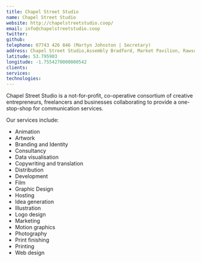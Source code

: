 ```yaml
---
title: Chapel Street Studio
name: Chapel Street Studio
website: http://chapelstreetstudio.coop/
email: info@chapelstreetstudio.coop
twitter:
github:
telephone: 07743 426 846 (Martyn Johnston | Secretary)
address: Chapel Street Studio,Assembly Bradford, Market Pavilion, Rawson Place,Bradford,West Yorkshire,BD1 3QQ
latitude: 53.795903
longitude: -1.7554270000000542
clients:
services:
technologies:
---
```


Chapel Street Studio is a not-for-profit, co-operative consortium of creative entrepreneurs, freelancers and businesses collaborating to provide a one-stop-shop for communication services.

Our services include:

* Animation  
* Artwork  
* Branding and Identity  
* Consultancy  
* Data visualisation  
* Copywriting and translation  
* Distribution  
* Development  
* Film  
* Graphic Design  
* Hosting  
* Idea generation  
* Illustration  
* Logo design  
* Marketing  
* Motion graphics  
* Photography  
* Print finishing
* Printing  
* Web design  

